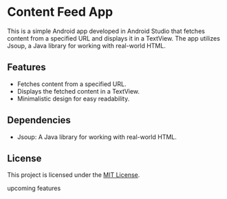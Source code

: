 # Content Feed App

This is a simple Android app developed in Android Studio that fetches content from a specified URL and displays it in a TextView. The app utilizes Jsoup, a Java library for working with real-world HTML.

## Features

- Fetches content from a specified URL.
- Displays the fetched content in a TextView.
- Minimalistic design for easy readability.

## Dependencies

- Jsoup: A Java library for working with real-world HTML.

## License

This project is licensed under the [MIT License](LICENSE).

upcoming features 
